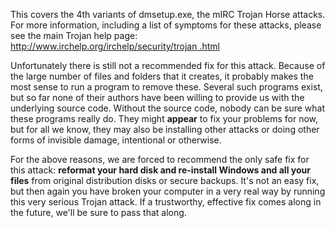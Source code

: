 This covers the 4th variants of dmsetup.exe, the mIRC Trojan Horse attacks.
For more information, including a list of symptoms for these attacks, please
see the main Trojan help page: [http://www.irchelp.org/irchelp/security/trojan
.html](http://www.irchelp.org/irchelp/security/trojan.html)

Unfortunately there is still not a recommended fix for this attack. Because of
the large number of files and folders that it creates, it probably makes the
most sense to run a program to remove these. Several such programs exist, but
so far none of their authors have been willing to provide us with the
underlying source code. Without the source code, nobody can be sure what these
programs really do. They might **appear** to fix your problems for now, but
for all we know, they may also be installing other attacks or doing other
forms of invisible damage, intentional or otherwise.

For the above reasons, we are forced to recommend the only safe fix for this
attack: **reformat your hard disk and re-install Windows and all your files**
from original distribution disks or secure backups. It's not an easy fix, but
then again you have broken your computer in a very real way by running this
very serious Trojan attack. If a trustworthy, effective fix comes along in the
future, we'll be sure to pass that along.
